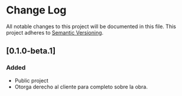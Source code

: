 # Change Log
All notable changes to this project will be documented in this file.
This project adheres to [Semantic Versioning](http://semver.org/).


## [0.1.0-beta.1]
### Added
 - Public project
 - Otorga derecho al cliente para completo sobre la obra.

